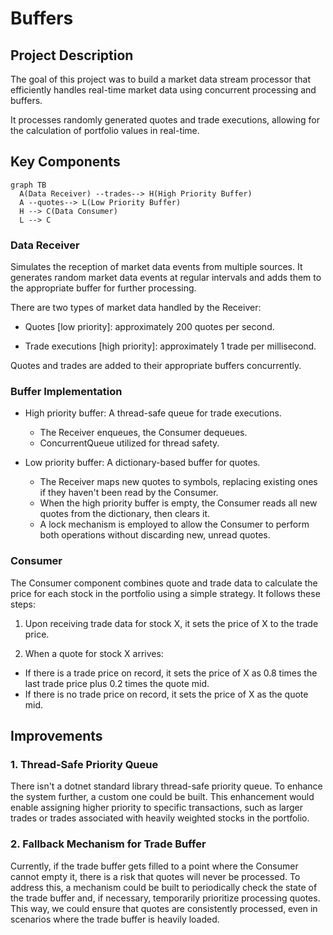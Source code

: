 # Buffers

## Project Description

The goal of this project was to build a market data stream processor that efficiently handles real-time market data using concurrent processing and buffers.

It processes randomly generated quotes and trade executions, allowing for the calculation of portfolio values in real-time.

## Key Components

```mermaid
graph TB
  A(Data Receiver) --trades--> H(High Priority Buffer)
  A --quotes--> L(Low Priority Buffer)
  H --> C(Data Consumer)
  L --> C
```

### Data Receiver

Simulates the reception of market data events from multiple sources. It generates random market data events at regular intervals and adds them to the appropriate buffer for further processing.

There are two types of market data handled by the Receiver:

- Quotes [low priority]: approximately 200 quotes per second.

- Trade executions [high priority]: approximately 1 trade per millisecond.

Quotes and trades are added to their appropriate buffers concurrently.

### Buffer Implementation

- High priority buffer: A thread-safe queue for trade executions.

  - The Receiver enqueues, the Consumer dequeues.
  - ConcurrentQueue utilized for thread safety.

- Low priority buffer: A dictionary-based buffer for quotes.

  - The Receiver maps new quotes to symbols, replacing existing ones if they haven't been read by the Consumer.
  - When the high priority buffer is empty, the Consumer reads all new quotes from the dictionary, then clears it.
  - A lock mechanism is employed to allow the Consumer to perform both operations without discarding new, unread quotes.

### Consumer

The Consumer component combines quote and trade data to calculate the price for each stock in the portfolio using a simple strategy. It follows these steps:

1. Upon receiving trade data for stock X, it sets the price of X to the trade price.

2. When a quote for stock X arrives:

- If there is a trade price on record, it sets the price of X as 0.8 times the last trade price plus 0.2 times the quote mid.
- If there is no trade price on record, it sets the price of X as the quote mid.

## Improvements

### 1. Thread-Safe Priority Queue

There isn't a dotnet standard library thread-safe priority queue. To enhance the system further, a custom one could be built. This enhancement would enable assigning higher priority to specific transactions, such as larger trades or trades associated with heavily weighted stocks in the portfolio.

### 2. Fallback Mechanism for Trade Buffer

Currently, if the trade buffer gets filled to a point where the Consumer cannot empty it, there is a risk that quotes will never be processed. To address this, a mechanism could be built to periodically check the state of the trade buffer and, if necessary, temporarily prioritize processing quotes. This way, we could ensure that quotes are consistently processed, even in scenarios where the trade buffer is heavily loaded.
